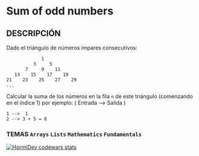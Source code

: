 # Sum of odd numbers

## DESCRIPCIÓN
Dado el triángulo de números impares consecutivos:
```
             1
          3     5
       7     9    11
   13    15    17    19
21    23    25    27    29
...
```
Calcular la suma de los números en la fila `n` de este triángulo (comenzando en el índice 1) por ejemplo: ( Entrada --> Salida )
```
1 -->  1
2 --> 3 + 5 = 8
```
### TEMAS `Arrays` `Lists` `Mathematics` `Fundamentals`

<a href="https://www.codewars.com/users/HormiDev"><img src="https://www.codewars.com/users/HormiDev/badges/micro" alt="HormiDev codewars stats"></a>
